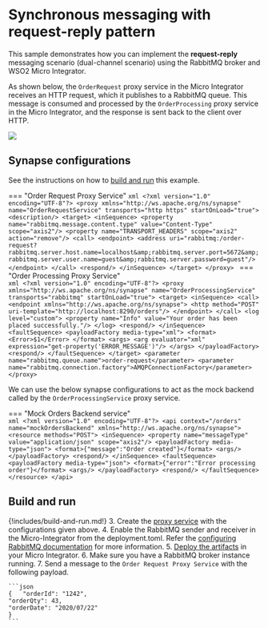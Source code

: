 # Synchronous messaging with request-reply pattern

This sample demonstrates how you can implement the <b>request-reply</b> messaging scenario (dual-channel scenario) using the RabbitMQ broker and WSO2 Micro Integrator. 

As shown below, the `OrderRequest` proxy service in the Micro Integrator receives an HTTP
request, which it publishes to a RabbitMQ queue. This message is consumed and processed by the `OrderProcessing` proxy service in the Micro Integrator, and the response is sent back to the client over HTTP.

<img src="{{base_path}}/assets/img/integrate/rabbitmq/rabbitmq-request-response.png">

## Synapse configurations

See the instructions on how to [build and run](#build-and-run) this example. 

=== "Order Request Proxy Service"
    ```xml
    <?xml version="1.0" encoding="UTF-8"?>
    <proxy xmlns="http://ws.apache.org/ns/synapse"
        name="OrderRequestService"
        transports="http https"
        startOnLoad="true">
       <description/>
       <target>
        <inSequence>
          <property name="rabbitmq.message.content.type"
                    value="Content-Type"
                    scope="axis2"/>
          <property name="TRANSPORT_HEADERS" scope="axis2" action="remove"/>
          <call>
              <endpoint>
                <address uri="rabbitmq:/order-request?rabbitmq.server.host.name=localhost&amp;rabbitmq.server.port=5672&amp;rabbitmq.server.user.name=guest&amp;rabbitmq.server.password=guest"/>
              </endpoint>
          </call>
          <respond/>
        </inSequence>
       </target>
    </proxy>
    ```
=== "Order Processing Proxy Service"    
    ```xml
    <?xml version="1.0" encoding="UTF-8"?>
    <proxy xmlns="http://ws.apache.org/ns/synapse"
        name="OrderProcessingService"
        transports="rabbitmq"
        startOnLoad="true">
       <target>
        <inSequence>
          <call>
            <endpoint xmlns="http://ws.apache.org/ns/synapse">
              <http method="POST" uri-template="http://localhost:8290/orders"/>
            </endpoint>
          </call>
          <log level="custom">
              <property name="Info" value="Your order has been placed successfully."/>
          </log>
          <respond/>
        </inSequence>
        <faultSequence>
          <payloadFactory media-type="xml">
              <format>
                <Error>$1</Error>
              </format>
              <args>
                <arg evaluator="xml" expression="get-property('ERROR_MESSAGE')"/>
              </args>
          </payloadFactory>
          <respond/>
        </faultSequence>
       </target>
       <parameter name="rabbitmq.queue.name">order-request</parameter>
       <parameter name="rabbitmq.connection.factory">AMQPConnectionFactory</parameter>
    </proxy>
    ```

We can use the below synapse configurations to act as the mock backend called by the `OrderProcessingService` proxy service.

=== "Mock Orders Backend service"    
    ```xml
    <?xml version="1.0" encoding="UTF-8"?>
    <api context="/orders" name="mockOrdersBackend" xmlns="http://ws.apache.org/ns/synapse">
      <resource methods="POST">
        <inSequence>
          <property name="messageType" value="application/json" scope="axis2"/>
          <payloadFactory media-type="json">
            <format>{"message":"Order created"}</format>
              <args/>
          </payloadFactory>
          <respond/>
        </inSequence>
        <faultSequence>
          <payloadFactory media-type="json">
            <format>{"error":"Error processing order"}</format>
            <args/>
          </payloadFactory>
          <respond/>
        </faultSequence>
      </resource>
    </api>
    ```

## Build and run

{!includes/build-and-run.md!}
3. Create the [proxy service]({{base_path}}/develop/creating-artifacts/creating-a-proxy-service) with the configurations given above.
4. Enable the RabbitMQ sender and receiver in the Micro-Integrator from the deployment.toml. Refer the 
 [configuring RabbitMQ documentation]({{base_path}}/install-and-setup/setup/brokers/configure-with-rabbitmq) for more information.
5. [Deploy the artifacts]({{base_path}}/develop/deploy-artifacts) in your Micro Integrator.
6. Make sure you have a RabbitMQ broker instance running.
7. Send a message to the `Order Request Proxy Service` with the following payload. 

	```json
	{   "orderId": "1242",
	"orderQty": 43,
	"orderDate": "2020/07/22"
	}
	```
